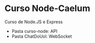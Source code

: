 # Curso Node-Caelum
Curso de Node.JS e Express

- Pasta curso-node: API
- Pasta ChatDoUol: WebSocket
